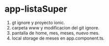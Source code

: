 # app-listaSuper

1. gt ignore y proyecto ionic.
2. carpeta www y modificacion del git ignore.
3. pantalla de home, mes, meses, nuevo mes.
4. local storage de meses en app.component.ts.